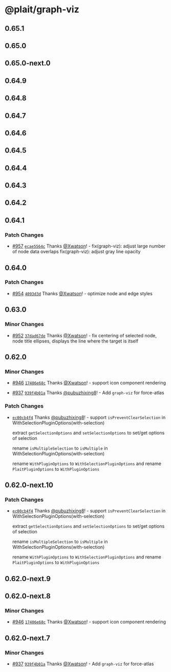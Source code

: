 # @plait/graph-viz

## 0.65.1

## 0.65.0

## 0.65.0-next.0

## 0.64.9

## 0.64.8

## 0.64.7

## 0.64.6

## 0.64.5

## 0.64.4

## 0.64.3

## 0.64.2

## 0.64.1

### Patch Changes

-   [#957](https://github.com/worktile/plait/pull/957) [`ecae5564c`](https://github.com/worktile/plait/commit/ecae5564cf7ab9b7fd85cdda7ff0d44111cd3304) Thanks [@Xwatson](https://github.com/Xwatson)! - fix(graph-viz): adjust large number of node data overlaps
    fix(graph-viz): adjust gray line opacity

## 0.64.0

### Patch Changes

-   [#954](https://github.com/worktile/plait/pull/954) [`4093d3d`](https://github.com/worktile/plait/commit/4093d3d699d19e32aa0bab09ad8080c89cf97e3f) Thanks [@Xwatson](https://github.com/Xwatson)! - optimize node and edge styles

## 0.63.0

### Minor Changes

-   [#952](https://github.com/worktile/plait/pull/952) [`37dad67de`](https://github.com/worktile/plait/commit/37dad67deb448af3f6c98aea8bf03018136fd5da) Thanks [@Xwatson](https://github.com/Xwatson)! - fix centering of selected node, node title ellipses, displays the line where the target is itself

## 0.62.0

### Minor Changes

-   [#946](https://github.com/worktile/plait/pull/946) [`17406e68c`](https://github.com/worktile/plait/commit/17406e68ce3d040e652836c43dc7a62dc5f0a5a3) Thanks [@Xwatson](https://github.com/Xwatson)! - support icon component rendering

*   [#937](https://github.com/worktile/plait/pull/937) [`939f4b01a`](https://github.com/worktile/plait/commit/939f4b01a89e3a4045842398e6b0d8e36e01c2f4) Thanks [@pubuzhixing8](https://github.com/pubuzhixing8)! - Add `graph-viz` for force-atlas

### Patch Changes

-   [`ec00cb4f4`](https://github.com/worktile/plait/commit/ec00cb4f4c3cff6fbab7ed7ab67ef48e3efb47ee) Thanks [@pubuzhixing8](https://github.com/pubuzhixing8)! - support `isPreventClearSelection` in WithSelectionPluginOptions(with-selection)

    extract `getSelectionOptions` and `setSelectionOptions` to set/get options of selection

    rename `isMultipleSelection` to `isMultiple` in WithSelectionPluginOptions(with-selection)

    rename `WithPluginOptions` to `WithSelectionPluginOptions` and rename `PlaitPluginOptions` to `WithPluginOptions`

## 0.62.0-next.10

### Patch Changes

-   [`ec00cb4f4`](https://github.com/worktile/plait/commit/ec00cb4f4c3cff6fbab7ed7ab67ef48e3efb47ee) Thanks [@pubuzhixing8](https://github.com/pubuzhixing8)! - support `isPreventClearSelection` in WithSelectionPluginOptions(with-selection)

    extract `getSelectionOptions` and `setSelectionOptions` to set/get options of selection

    rename `isMultipleSelection` to `isMultiple` in WithSelectionPluginOptions(with-selection)

    rename `WithPluginOptions` to `WithSelectionPluginOptions` and rename `PlaitPluginOptions` to `WithPluginOptions`

## 0.62.0-next.9

## 0.62.0-next.8

### Minor Changes

-   [#946](https://github.com/worktile/plait/pull/946) [`17406e68c`](https://github.com/worktile/plait/commit/17406e68ce3d040e652836c43dc7a62dc5f0a5a3) Thanks [@Xwatson](https://github.com/Xwatson)! - support icon component rendering

## 0.62.0-next.7

### Minor Changes

-   [#937](https://github.com/worktile/plait/pull/937) [`939f4b01a`](https://github.com/worktile/plait/commit/939f4b01a89e3a4045842398e6b0d8e36e01c2f4) Thanks [@Xwatson](https://github.com/Xwatson)! - Add `graph-viz` for force-atlas
